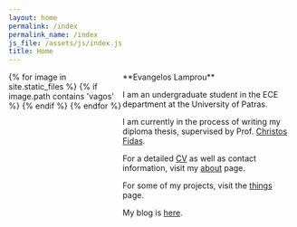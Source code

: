 ```yaml
---
layout: home
permalink: /index
permalink_name: /index
js_file: /assets/js/index.js
title: Home
---
```

<style>
    .profile {
    margin-right: 5%;
    }
    
    .container {
        display: grid;
        grid-template-columns: 40% 60%;
    }
</style>

<div class=container>

<div>
    {% for image in site.static_files %}
    {% if image.path contains 'vagos' %}
        <img class="profile" style="display: none; float:left;" src="{{ site.baseurl }}{{ image.path }}" alt="Evanglelos image." width=250 height=250/>
    {% endif %}
    {% endfor %}
</div>

<div markdown="1">
**Evangelos Lamprou**

I am an undergraduate student in the ECE department at the University of Patras.

I am currently in the process of writing my diploma thesis, 
supervised by Prof. [Christos Fidas](http://www.cfidas.info/).

For a detailed [CV](/assets/pdf/cv.pdf) as well as contact information, visit my [about](/about) page.

For some of my projects, visit the [things](/things) page.

My blog is [here](/blog).
</div>

</div>

